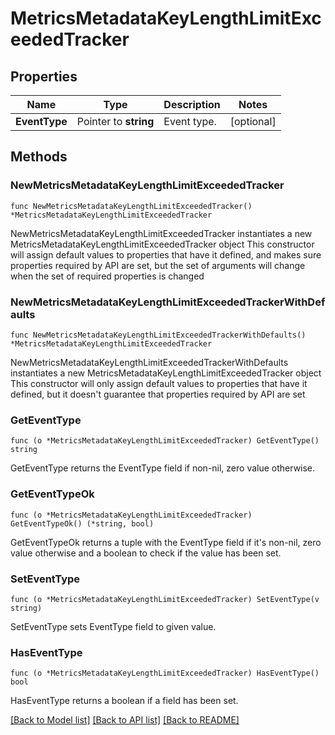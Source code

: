 # MetricsMetadataKeyLengthLimitExceededTracker

## Properties

Name | Type | Description | Notes
------------ | ------------- | ------------- | -------------
**EventType** | Pointer to **string** | Event type. | [optional] 

## Methods

### NewMetricsMetadataKeyLengthLimitExceededTracker

`func NewMetricsMetadataKeyLengthLimitExceededTracker() *MetricsMetadataKeyLengthLimitExceededTracker`

NewMetricsMetadataKeyLengthLimitExceededTracker instantiates a new MetricsMetadataKeyLengthLimitExceededTracker object
This constructor will assign default values to properties that have it defined,
and makes sure properties required by API are set, but the set of arguments
will change when the set of required properties is changed

### NewMetricsMetadataKeyLengthLimitExceededTrackerWithDefaults

`func NewMetricsMetadataKeyLengthLimitExceededTrackerWithDefaults() *MetricsMetadataKeyLengthLimitExceededTracker`

NewMetricsMetadataKeyLengthLimitExceededTrackerWithDefaults instantiates a new MetricsMetadataKeyLengthLimitExceededTracker object
This constructor will only assign default values to properties that have it defined,
but it doesn't guarantee that properties required by API are set

### GetEventType

`func (o *MetricsMetadataKeyLengthLimitExceededTracker) GetEventType() string`

GetEventType returns the EventType field if non-nil, zero value otherwise.

### GetEventTypeOk

`func (o *MetricsMetadataKeyLengthLimitExceededTracker) GetEventTypeOk() (*string, bool)`

GetEventTypeOk returns a tuple with the EventType field if it's non-nil, zero value otherwise
and a boolean to check if the value has been set.

### SetEventType

`func (o *MetricsMetadataKeyLengthLimitExceededTracker) SetEventType(v string)`

SetEventType sets EventType field to given value.

### HasEventType

`func (o *MetricsMetadataKeyLengthLimitExceededTracker) HasEventType() bool`

HasEventType returns a boolean if a field has been set.


[[Back to Model list]](../README.md#documentation-for-models) [[Back to API list]](../README.md#documentation-for-api-endpoints) [[Back to README]](../README.md)


